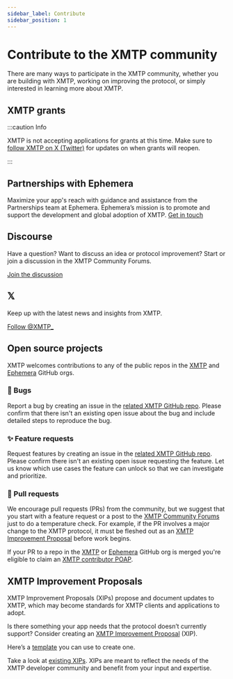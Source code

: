 ```yaml
---
sidebar_label: Contribute
sidebar_position: 1
---
```


# Contribute to the XMTP community

There are many ways to participate in the XMTP community, whether you are building with XMTP, working on improving the protocol, or simply interested in learning more about XMTP.

## XMTP grants

:::caution Info

XMTP is not accepting applications for grants at this time. Make sure to [follow XMTP on X (Twitter)](https://x.com/xmtp_) for updates on when grants will reopen.

:::

## Partnerships with Ephemera

Maximize your app's reach with guidance and assistance from the Partnerships team at Ephemera. Ephemera’s mission is to promote and support the development and global adoption of XMTP. [Get in touch](https://forms.gle/UMCFjB8ukiMxBxnK6)

## Discourse

Have a question? Want to discuss an idea or protocol improvement? Start or join a discussion in the XMTP Community Forums.

[Join the discussion](https://community.xmtp.org/)

## 𝕏

Keep up with the latest news and insights from XMTP.

[Follow @XMTP\_](https://x.com/xmtp_)

## Open source projects

XMTP welcomes contributions to any of the public repos in the [XMTP](https://github.com/xmtp) and [Ephemera](https://github.com/ephemeraHQ) GitHub orgs.

### 🐞 Bugs

Report a bug by creating an issue in the [related XMTP GitHub repo](https://github.com/xmtp/). Please confirm that there isn't an existing open issue about the bug and include detailed steps to reproduce the bug.

### ✨ Feature requests

Request features by creating an issue in the [related XMTP GitHub repo](https://github.com/xmtp/). Please confirm there isn't an existing open issue requesting the feature. Let us know which use cases the feature can unlock so that we can investigate and prioritize.

### 🔀 Pull requests

We encourage pull requests (PRs) from the community, but we suggest that you start with a feature request or a post to the [XMTP Community Forums](https://community.xmtp.org/) just to do a temperature check. For example, if the PR involves a major change to the XMTP protocol, it must be fleshed out as an [XMTP Improvement Proposal](https://github.com/xmtp/XIPs/blob/main/XIPs/xip-0-purpose-process.md) before work begins.

If your PR to a repo in the [XMTP](https://github.com/xmtp) or [Ephemera](https://github.com/xmtp-labs) GitHub org is merged you're eligible to claim an [XMTP contributor POAP](https://www.gitpoap.io/s/xmtp).

## XMTP Improvement Proposals

XMTP Improvement Proposals (XIPs) propose and document updates to XMTP, which may become standards for XMTP clients and applications to adopt.

Is there something your app needs that the protocol doesn’t currently support? Consider creating an [XMTP Improvement Proposal](https://github.com/xmtp/XIPs/blob/ae6fc638332f57f918d82a096f69b1e79df0bd0a/XIPs/xip-0-purpose-process.md) (XIP).

Here’s a [template](https://github.com/xmtp/XIPs/blob/main/xip-template.md) you can use to create one.

Take a look at [existing XIPs](https://github.com/xmtp/XIPs/tree/main/XIPs). XIPs are meant to reflect the needs of the XMTP developer community and benefit from your input and expertise.
